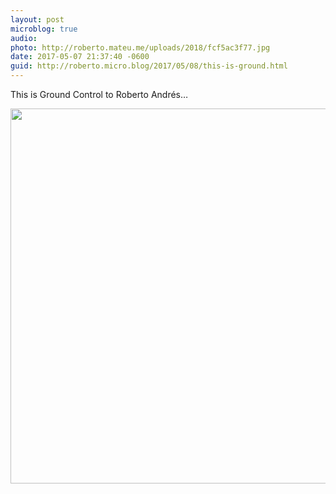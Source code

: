 ```yaml
---
layout: post
microblog: true
audio: 
photo: http://roberto.mateu.me/uploads/2018/fcf5ac3f77.jpg
date: 2017-05-07 21:37:40 -0600
guid: http://roberto.micro.blog/2017/05/08/this-is-ground.html
---
```

This is Ground Control to Roberto Andrés…

<img src="http://roberto.mateu.me/uploads/2018/fcf5ac3f77.jpg" width="600" height="600" />
